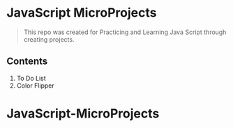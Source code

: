 # JavaScript MicroProjects

> This repo was created for Practicing and Learning Java Script through creating projects.

## Contents

1. To Do List
2. Color Flipper
# JavaScript-MicroProjects
